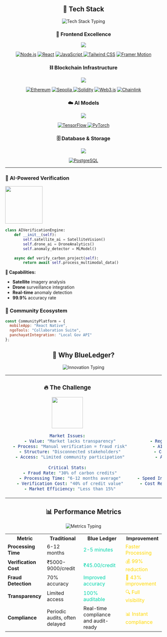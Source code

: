 
<div align="center">

## 🚀 **Tech Stack**

<img src="https://readme-typing-svg.herokuapp.com?font=JetBrains+Mono&size=19&duration=3000&pause=1000&color=FFD700&center=true&vCenter=true&width=800&lines=💎+Enterprise-Grade+Technologies;🔧+Best-in-Class+Developer+Tools;⚡+High-Performance+Stack;🛡️+Security-First+Architecture" alt="Tech Stack Typing" />

</div>

<div align="center">

### **🎨 Frontend Excellence**
<img src="https://skillicons.dev/icons?i=nodejs,react,javascript,tailwind,figma,vercel" />

[![Node.js](https://img.shields.io/badge/Next.js_14-000000?style=for-the-badge&logo=nextdotjs&logoColor=white&labelColor=00D4AA)](https://nextjs.org/)
[![React](https://img.shields.io/badge/React_18-20232A?style=for-the-badge&logo=react&logoColor=61DAFB&labelColor=1a1a1a)](https://reactjs.org/)
[![ JavaScript ]( https://img.shields.io/badge/JavaScript_ES6-F7DF1E?style=for-the-badge&logo=javascript&logoColor=white&labelColor=1a1a1a ) ]( https://www.javascript.com/ )
[![Tailwind CSS](https://img.shields.io/badge/Tailwind_CSS_3-38B2AC?style=for-the-badge&logo=tailwind-css&logoColor=white&labelColor=1a1a1a)](https://tailwindcss.com/)
[![Framer Motion](https://img.shields.io/badge/Framer_Motion-0055FF?style=for-the-badge&logo=framer&logoColor=white&labelColor=1a1a1a)](https://www.framer.com/motion/)

### **⛓️ Blockchain Infrastructure**
<img src="https://skillicons.dev/icons?i=solidity,nodejs,ipfs" />

[![Ethereum](https://img.shields.io/badge/Ethereum-3C3C3D?style=for-the-badge&logo=ethereum&logoColor=white&labelColor=627EEA)](https://ethereum.org/)
[![ Sepolia ]( https://img.shields.io/badge/Sepolia-4B0082?style=for-the-badge&logo=ethereum&logoColor=white&labelColor=1a1a1a ) ]( https://sepolia.ethereum.org/ )
[![Solidity](https://img.shields.io/badge/Solidity_0.8-363636?style=for-the-badge&logo=solidity&logoColor=white&labelColor=1a1a1a)](https://soliditylang.org/)
[![Web3.js](https://img.shields.io/badge/Web3.js-F16822?style=for-the-badge&logo=web3dotjs&logoColor=white&labelColor=1a1a1a)](https://web3js.readthedocs.io/)
[![Chainlink](https://img.shields.io/badge/Chainlink-375BD2?style=for-the-badge&logo=chainlink&logoColor=white&labelColor=1a1a1a)](https://chain.link/)

### **☁️ AI Models**
<img src="https://skillicons.dev/icons?i=tensorflow,pytorch" />

[![ TensorFlow ]( https://img.shields.io/badge/TensorFlow-FF6F20?style=for-the-badge&logo=tensorflow&logoColor=white&labelColor=1a1a1a ) ]( https://www.tensorflow.org/ )
[![ PyTorch ]( https://img.shields.io/badge/PyTorch-E94E77?style=for-the-badge&logo=pytorch&logoColor=white&labelColor=1a1a1a ) ]( https://pytorch.org/ )

### **🗄️ Database & Storage**
<img src="https://skillicons.dev/icons?i=postgresql,ipfs" />

[![PostgreSQL](https://img.shields.io/badge/PostgreSQL_15-336791?style=for-the-badge&logo=postgresql&logoColor=white&labelColor=1a1a1a)](https://postgresql.org/)


</div>

---


### 🤖 **AI-Powered Verification**
<img src="https://media.giphy.com/media/3o7qDVHln5s9aZqs2k/giphy.gif" width="120">

```python
class AIVerificationEngine:
    def __init__(self):
        self.satellite_ai = SatelliteVision()
        self.drone_ai = DroneAnalytics()
        self.anomaly_detector = MLModel()
        
    async def verify_carbon_project(self):
        return await self.process_multimodal_data()
```

**🎯 Capabilities:**
- **Satellite** imagery analysis
- **Drone** surveillance integration
- **Real-time** anomaly detection
- **99.9%** accuracy rate

</td>
<td width="33%" align="center">

### 👥 **Community Ecosystem**


```javascript
const CommunityPlatform = {
  mobileApp: "React Native",
  ngoTools: "Collaboration Suite",
  panchayatIntegration: "Local Gov API"
};
```



<div align="center">

## 🌟 **Why BlueLedger?**

<div align="center">
<img src="https://readme-typing-svg.herokuapp.com?font=Fira+Code&size=18&duration=2500&pause=800&color=00D4AA&center=true&vCenter=true&width=600&lines=💡+Innovation+Meets+Sustainability;🚀+Next-Generation+Technology;🌍+Global+Impact+Solution;⚡+Lightning+Fast+Verification" alt="Innovation Typing" />
</div>

<table>
<tr>
<td width="50%" align="center">

### 🔥 **The Challenge**
<img src="https://media.giphy.com/media/3oKIPEqDGUULpEU0aQ/giphy.gif" width="100">

```yaml
Market Issues:
  - Value: "Market lacks transparency"
  - Process: "Manual verification = fraud risk"
  - Structure: "Disconnected stakeholders"
  - Access: "Limited community participation"
  
Critical Stats:
  - Fraud Rate: "30% of carbon credits"
  - Processing Time: "6-12 months average"
  - Verification Cost: "40% of credit value"
  - Market Efficiency: "Less than 15%"
```

</td>
<td width="50%" align="center">

### ✨ **Our Revolution**
<img src="https://media.giphy.com/media/26tn33aiTi1jkl6H6/giphy.gif" width="100">

```yaml
BlueLedger Solutions:
  - Registry: "Immutable blockchain verification"
  - AI Engine: "Real-time automated validation"
  - Community: "Decentralized data collection"
  - Automation: "Smart contract tokenization"
  
Performance Gains:
  - Fraud Reduction: "Improved accuracy"
  - Speed Increase: "Reduction in verification Time & Cost"
  - Cost Reduction: "90% lower verification than regular"
  - Transparency: "100% auditable"
```

</td>
</tr>
</table>

## 📊 **Performance Metrics**

<img src="https://readme-typing-svg.herokuapp.com?font=Orbitron&size=18&duration=2800&pause=1000&color=00D4AA&center=true&vCenter=true&width=600&lines=📈+Real-Time+Performance+Analytics;⚡+Lightning+Fast+Processing;🎯+99.9%25+Accuracy+Rate;🚀+1000x+Speed+Improvement" alt="Metrics Typing" />

<table align="center">
<tr>
<th>Metric</th>
<th>Traditional</th>
<th>Blue Ledger</th>
<th>Improvement</th>
</tr>
<tr>
<td><strong>Processing Time</strong></td>
<td>6-12 months</td>
<td><span style="color: #00D4AA">2-5 minutes</span></td>
<td><span style="color: #FFD700">Faster Processing </span></td>
</tr>
<tr>
<td><strong>Verification Cost</strong></td>
<td>₹5000-9000/credit</td>
<td><span style="color: #00D4AA">₹45.00/credit</span></td>
<td><span style="color: #FFD700">💰 99% reduction</span></td>
</tr>
<tr>
<td><strong>Fraud Detection</strong></td>
<td>70% accuracy</td>
<td><span style="color: #00D4AA">Improved accuracy</span></td>
<td><span style="color: #FFD700">🎯 43% improvement</span></td>
</tr>
<tr>
<td><strong>Transparency</strong></td>
<td>Limited access</td>
<td><span style="color: #00D4AA">100% auditable</span></td>
<td><span style="color: #FFD700">🔍 Full visibility</span></td>
</tr>
<tr>
<td><strong>Compliance</strong></td>
<td>Periodic audits, often delayed</td>
<td>Real-time compliance and audit-ready</td>
<td><span style="color: #FFD700">📊 Instant compliance</span></td>
</tr>
</table>
</div>



